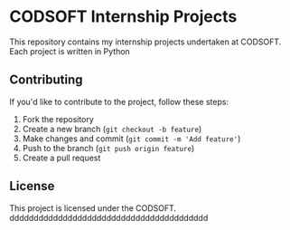 # CODSOFT Internship Projects

This repository contains my internship projects undertaken at CODSOFT. Each project is written in Python 

## Contributing

If you'd like to contribute to the project, follow these steps:

1. Fork the repository
2. Create a new branch (`git checkout -b feature`)
3. Make changes and commit (`git commit -m 'Add feature'`)
4. Push to the branch (`git push origin feature`)
5. Create a pull request

## License

This project is licensed under the CODSOFT.
ddddddddddddddddddddddddddddddddddddddddd